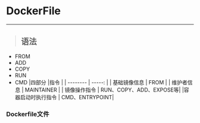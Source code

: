 # DockerFile
----
> ## 语法

* FROM
* ADD
* COPY
* RUN
* CMD
|四部分  |指令  |
| --------   | -----:  |
| 基础镜像信息  | FROM  |
| 维护者信息   | MAINTAINER  |
| 镜像操作指令 | RUN、COPY、ADD、EXPOSE等|
|容器启动时执行指令 | CMD、ENTRYPOINT|

### Dockerfile文件
